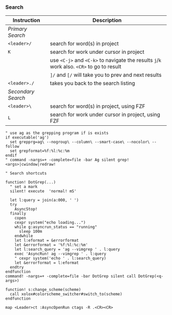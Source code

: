 ### Search

| Instruction        | Description                                                                               |
| ---                | ---                                                                                       |
| *Primary Search*   |                                                                                           |
| `<leader>/`        | search for word(s) in project                                                             |
| `K`                | search for work under cursor in project                                                   |
|                    | use `<C-j>` and `<C-k>` to navigate the results `j`/`k` work also. `<CR>` to go to result |
|                    | `]/` and `[/` will take you to prev and next results                                      |
| `<leader>./`       | takes you back to the search listing                                                      |
| *Secondary Search* |                                                                                           |
| `<leader>\`        | search for word(s) in project, using FZF                                                  |
| `L`                | search for work under cursor in project, using FZF                                        |

```vim
" use ag as the grepping program if is exists
if executable('ag')
  set grepprg=ag\ --nogroup\ --column\ --smart-case\ --nocolor\ --follow
  set grepformat=%f:%l:%c:%m
endif
" command -nargs=+ -complete=file -bar Ag silent grep! <args>|cwindow|redraw!

" Search shortcuts

function! DotGrep(...)
  " set a mark
  silent! execute  'normal! mS'

  let l:query = join(a:000, ' ')
  try
    AsyncStop!
  finally
    copen
    cexpr system("echo loading...")
    while g:asyncrun_status == "running"
      sleep 100m
    endwhile
    let l:eformat = &errorformat
    let &errorformat = '%f:%l:%c:%m'
    let l:search_query = 'ag --vimgrep ' . l:query
    exec 'AsyncRun! ag --vimgrep ' . l:query
    " cexpr system('echo ' . l:search_query)
    let &errorformat = l:eformat
  endtry
endfunction
command! -nargs=+ -complete=file -bar DotGrep silent call DotGrep(<q-args>)

```

```vim
function! s:change_scheme(scheme)
  call xolox#colorscheme_switcher#switch_to(scheme)
endfunction

map <Leader>ct :AsyncOpenRun ctags -R .<CR><CR>
```
